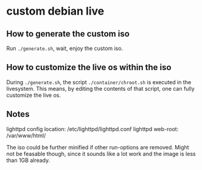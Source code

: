 # custom debian live

## How to generate the custom iso

Run `./generate.sh`, wait, enjoy the custom iso.

## How to customize the live os within the iso

During `./generate.sh`, the script `./container/chroot.sh` is executed in the livesystem.
This means, by editing the contents of that script, one can fully customize the live os.

## Notes

lighttpd config location: /etc/lighttpd/lighttpd.conf
lighttpd web-root: /var/www/html/

The iso could be further minified if other run-options are removed. Might not be feasable though, since it sounds like a lot work and the image is less than 1GB already.
